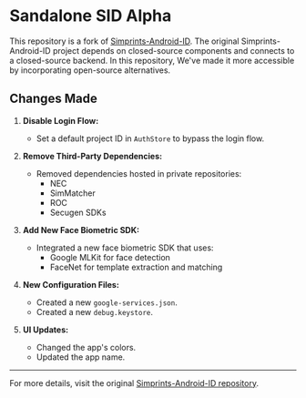 # Sandalone SID Alpha

This repository is a fork of [Simprints-Android-ID](https://github.com/Simprints/Android-Simprints-ID).
The original Simprints-Android-ID project depends on closed-source components and connects to a closed-source backend. In this repository, We've made it more accessible by incorporating open-source alternatives.
## Changes Made

1. **Disable Login Flow:**
    - Set a default project ID in `AuthStore` to bypass the login flow.

2. **Remove Third-Party Dependencies:**
    - Removed dependencies hosted in private repositories:
        - NEC
        - SimMatcher
        - ROC
        - Secugen SDKs

3. **Add New Face Biometric SDK:**
    - Integrated a new face biometric SDK that uses:
        - Google MLKit for face detection
        - FaceNet for template extraction and matching

4. **New Configuration Files:**
    - Created a new `google-services.json`.
    - Created a new `debug.keystore`.

5. **UI Updates:**
    - Changed the app's colors.
    - Updated the app name.

---

For more details, visit the original [Simprints-Android-ID repository](https://github.com/Simprints/Android-Simprints-ID).
